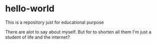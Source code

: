 # hello-world
This is a repository just for educational purpose

There are alot to say about myself. But for to shorten all them I'm just a student of life and the internet?
